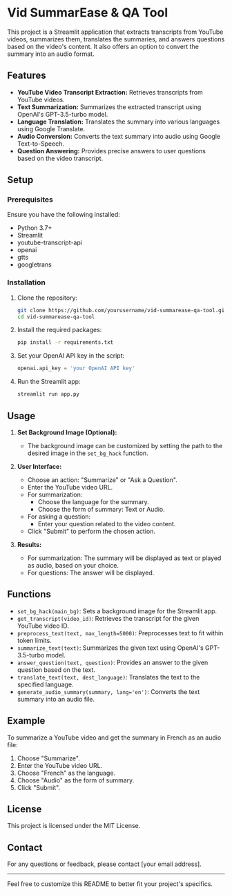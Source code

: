 # Vid SummarEase & QA Tool

This project is a Streamlit application that extracts transcripts from YouTube videos, summarizes them, translates the summaries, and answers questions based on the video's content. It also offers an option to convert the summary into an audio format.

## Features

- **YouTube Video Transcript Extraction:** Retrieves transcripts from YouTube videos.
- **Text Summarization:** Summarizes the extracted transcript using OpenAI's GPT-3.5-turbo model.
- **Language Translation:** Translates the summary into various languages using Google Translate.
- **Audio Conversion:** Converts the text summary into audio using Google Text-to-Speech.
- **Question Answering:** Provides precise answers to user questions based on the video transcript.

## Setup

### Prerequisites

Ensure you have the following installed:

- Python 3.7+
- Streamlit
- youtube-transcript-api
- openai
- gtts
- googletrans

### Installation

1. Clone the repository:
    ```sh
    git clone https://github.com/yourusername/vid-summarease-qa-tool.git
    cd vid-summarease-qa-tool
    ```

2. Install the required packages:
    ```sh
    pip install -r requirements.txt
    ```

3. Set your OpenAI API key in the script:
    ```python
    openai.api_key = 'your OpenAI API key'
    ```

4. Run the Streamlit app:
    ```sh
    streamlit run app.py
    ```

## Usage

1. **Set Background Image (Optional):**
    - The background image can be customized by setting the path to the desired image in the `set_bg_hack` function.

2. **User Interface:**
    - Choose an action: "Summarize" or "Ask a Question".
    - Enter the YouTube video URL.
    - For summarization:
      - Choose the language for the summary.
      - Choose the form of summary: Text or Audio.
    - For asking a question:
      - Enter your question related to the video content.
    - Click "Submit" to perform the chosen action.

3. **Results:**
    - For summarization: The summary will be displayed as text or played as audio, based on your choice.
    - For questions: The answer will be displayed.

## Functions

- `set_bg_hack(main_bg)`: Sets a background image for the Streamlit app.
- `get_transcript(video_id)`: Retrieves the transcript for the given YouTube video ID.
- `preprocess_text(text, max_length=5000)`: Preprocesses text to fit within token limits.
- `summarize_text(text)`: Summarizes the given text using OpenAI's GPT-3.5-turbo model.
- `answer_question(text, question)`: Provides an answer to the given question based on the text.
- `translate_text(text, dest_language)`: Translates the text to the specified language.
- `generate_audio_summary(summary, lang='en')`: Converts the text summary into an audio file.

## Example

To summarize a YouTube video and get the summary in French as an audio file:

1. Choose "Summarize".
2. Enter the YouTube video URL.
3. Choose "French" as the language.
4. Choose "Audio" as the form of summary.
5. Click "Submit".

## License

This project is licensed under the MIT License.

## Contact

For any questions or feedback, please contact [your email address].

---

Feel free to customize this README to better fit your project's specifics.
